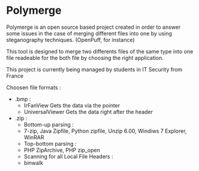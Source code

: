 # Polymerge

Polymerge is an open source based project created in order to answer some issues in the case of merging different files into one by using steganography techniques. (OpenPuff, for instance)

This tool is designed to merge two differents files of the same type into one file readeable for the both file by choosing the right application.

This project is currently being managed by students in IT Security from France 

Choosen file formats :
* .bmp : 
  * IrFanView Gets the data via the pointer
  * UniversalViewer Gets the data right after the header
* .zip :
  * Bottom-up parsing :
   * 7-zip, Java Zipfile, Python zipfile, Unzip 6.00, Windiws 7 Explorer, WinRAR
  * Top-bottom parsing :
   * PHP ZipArchive, PHP zip_open
  * Scanning for all Local File Headers :
   * binwalk
